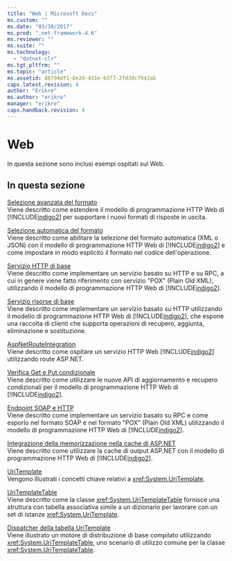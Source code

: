 ```yaml
---
title: "Web | Microsoft Docs"
ms.custom: ""
ms.date: "03/30/2017"
ms.prod: ".net-framework-4.6"
ms.reviewer: ""
ms.suite: ""
ms.technology: 
  - "dotnet-clr"
ms.tgt_pltfrm: ""
ms.topic: "article"
ms.assetid: 88794df1-8e2d-431e-b377-2fd3dc7942ab
caps.latest.revision: 4
author: "Erikre"
ms.author: "erikre"
manager: "erikre"
caps.handback.revision: 4
---
```

# Web
In questa sezione sono inclusi esempi ospitati sul Web.  
  
## In questa sezione  
 [Selezione avanzata del formato](../../../../docs/framework/wcf/samples/advanced-format-selection.md)  
 Viene descritto come estendere il modello di programmazione HTTP Web di [!INCLUDE[indigo2](../../../../includes/indigo2-md.md)] per supportare i nuovi formati di risposte in uscita.  
  
 [Selezione automatica del formato](../../../../docs/framework/wcf/samples/automatic-format-selection.md)  
 Viene descritto come abilitare la selezione del formato automatica \(XML o JSON\) con il modello di programmazione HTTP Web di [!INCLUDE[indigo2](../../../../includes/indigo2-md.md)] e come impostare in modo esplicito il formato nel codice dell'operazione.  
  
 [Servizio HTTP di base](../../../../docs/framework/wcf/samples/basic-http-service.md)  
 Viene descritto come implementare un servizio basato su HTTP e su RPC, a cui in genere viene fatto riferimento con servizio "POX" \(Plain Old XML\), utilizzando il modello di programmazione HTTP Web di [!INCLUDE[indigo2](../../../../includes/indigo2-md.md)].  
  
 [Servizio risorse di base](../../../../docs/framework/wcf/samples/basic-resource-service.md)  
 Viene descritto come implementare un servizio basato su HTTP utilizzando il modello di programmazione HTTP Web di [!INCLUDE[indigo2](../../../../includes/indigo2-md.md)], che espone una raccolta di clienti che supporta operazioni di recupero, aggiunta, eliminazione e sostituzione.  
  
 [AspNetRouteIntegration](../../../../docs/framework/wcf/samples/aspnetrouteintegration.md)  
 Viene descritto come ospitare un servizio HTTP Web [!INCLUDE[indigo2](../../../../includes/indigo2-md.md)] utilizzando route ASP.NET.  
  
 [Verifica Get e Put condizionale](../../../../docs/framework/wcf/samples/conditional-get-and-put.md)  
 Viene descritto come utilizzare le nuove API di aggiornamento e recupero condizionali per il modello di programmazione HTTP Web di [!INCLUDE[indigo2](../../../../includes/indigo2-md.md)].  
  
 [Endpoint SOAP e HTTP](../../../../docs/framework/wcf/samples/soap-and-http-endpoints.md)  
 Viene descritto come implementare un servizio basato su RPC e come esporlo nel formato SOAP e nel formato "POX" \(Plain Old XML\) utilizzando il modello di programmazione HTTP Web di [!INCLUDE[indigo2](../../../../includes/indigo2-md.md)].  
  
 [Integrazione della memorizzazione nella cache di ASP.NET](../../../../docs/framework/wcf/samples/aspnet-caching-integration.md)  
 Viene descritto come utilizzare la cache di output ASP.NET con il modello di programmazione HTTP Web di [!INCLUDE[indigo2](../../../../includes/indigo2-md.md)].  
  
 [UriTemplate](../../../../docs/framework/wcf/samples/uritemplate-sample.md)  
 Vengono illustrati i concetti chiave relativi a <xref:System.UriTemplate>.  
  
 [UriTemplateTable](../../../../docs/framework/wcf/samples/uritemplate-table-sample.md)  
 Viene descritto come la classe <xref:System.UriTemplateTable> fornisce una struttura con tabella associativa simile a un dizionario per lavorare con un set di istanze <xref:System.UriTemplate>.  
  
 [Dispatcher della tabella UriTemplate](../../../../docs/framework/wcf/samples/uritemplate-table-dispatcher-sample.md)  
 Viene illustrato un motore di distribuzione di base compilato utilizzando <xref:System.UriTemplateTable>, uno scenario di utilizzo comune per la classe <xref:System.UriTemplateTable>.